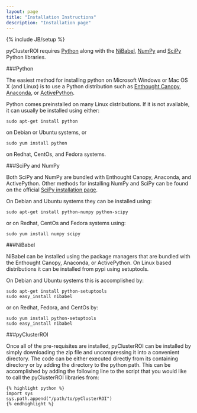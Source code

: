 ```yaml
--- 
layout: page 
title: "Installation Instructions" 
description: "Installation page" 
--- 
```

{% include JB/setup %}

pyClusterROI requires [Python](http://www.python.org/) along with the
[NiBabel](http://nipy.sourceforge.net/nibabel/), [NumPy](http://www.numpy.org/)
and [SciPy](http://www.scipy.org/) Python libraries. 

###Python 

The easiest method for installing python on Microsoft Windows or Mac OS
X (and Linux) is to use a Python distribution such as [Enthought
Canopy](https://www.enthought.com),
[Anaconda](https://store.continuum.io/cshop/anaconda/), or
[ActivePython](http://www.activestate.com/activepython).

Python comes preinstalled on many Linux distributions. If it is not available,
it can usually be installed using either:

    sudo apt-get install python

on Debian or Ubuntu systems, or

    sudo yum install python

on Redhat, CentOs, and Fedora systems.

###SciPy and NumPy

Both SciPy and NumPy are bundled with Enthought Canopy, Anaconda, and
ActivePython.  Other methods for installing NumPy and SciPy can be found on the
official [SciPy installation page](http://www.scipy.org/install.html).

On Debian and Ubuntu systems they can be installed using:

    sudo apt-get install python-numpy python-scipy

or on Redhat, CentOs and Fedora systems using:

    sudo yum install numpy scipy

###NiBabel

NiBabel can be installed using the package managers that are bundled with the
Enthought Canopy, Anaconda, or ActivePython. On Linux based distributions it
can be installed from pypi using setuptools.

On Debian and Ubuntu systems this is accomplished by:

    sudo apt-get install python-setuptools
    sudo easy_install nibabel

or on Redhat, Fedora, and CentOs by:

    sudo yum install python-setuptools
    sudo easy_install nibabel

###pyClusterROI

Once all of the pre-requisites are installed, pyClusterROI can be installed by
simply downloading the zip file and uncompressing it into a convenient
directory. The code can be either executed directly from its containing
directory or by adding the directory to the python path. This can be
accomplished by adding the following line to the script that you would like to
call the pyClusterROI libraries from:

    {% highlight python %}
    import sys
    sys.path.append("/path/to/pyClusterROI")
    {% endhighlight %}
    
